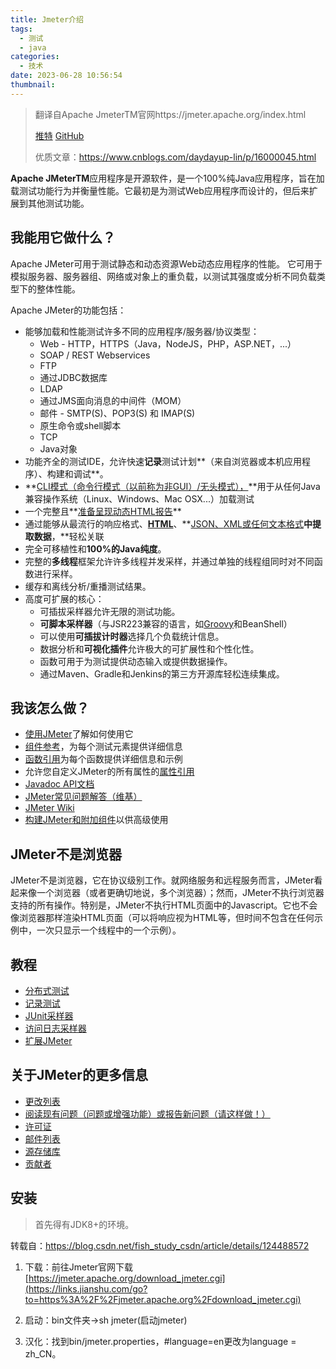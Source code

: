 ```yaml
---
title: Jmeter介绍
tags:
  - 测试
  - java
categories:
  - 技术
date: 2023-06-28 10:56:54
thumbnail:
---
```

> 翻译自Apache JmeterTM官网https://jmeter.apache.org/index.html
>
> [推特](https://twitter.com/ApacheJMeter) [GitHub](https://github.com/apache/jmeter)
> 
> 优质文章：https://www.cnblogs.com/daydayup-lin/p/16000045.html

**Apache JMeterTM**应用程序是开源软件，是一个100%纯Java应用程序，旨在加载测试功能行为并衡量性能。它最初是为测试Web应用程序而设计的，但后来扩展到其他测试功能。

## 我能用它做什么？

Apache JMeter可用于测试静态和动态资源Web动态应用程序的性能。
它可用于模拟服务器、服务器组、网络或对象上的重负载，以测试其强度或分析不同负载类型下的整体性能。

Apache JMeter的功能包括：

- 能够加载和性能测试许多不同的应用程序/服务器/协议类型：
    - Web - HTTP，HTTPS（Java，NodeJS，PHP，ASP.NET，...）
    - SOAP / REST Webservices
    - FTP
    - 通过JDBC数据库
    - LDAP
    - 通过JMS面向消息的中间件（MOM）
    - 邮件 - SMTP(S)、POP3(S) 和 IMAP(S)
    - 原生命令或shell脚本
    - TCP
    - Java对象
- 功能齐全的测试IDE，允许快速**记录**测试计划**（来自浏览器或本机应用程序）、构建和调试**。
- **[CLI模式（命令行模式（以前称为非GUI）/无头模式），](https://jmeter.apache.org/usermanual/get-started.html#non_gui)**用于从任何Java兼容操作系统（Linux、Windows、Mac OSX...）加载测试
- 一个完整且**[准备呈现动态HTML报告](https://jmeter.apache.org/usermanual/generating-dashboard.html)**
- 通过能够从最流行的响应格式、**[HTML](https://jmeter.apache.org/usermanual/component_reference.html#CSS/JQuery_Extractor)**、**[JSON、](https://jmeter.apache.org/usermanual/component_reference.html#JSON_Extractor)[XML](https://jmeter.apache.org/usermanual/component_reference.html#XPath_Extractor)[或任何文本格式](https://jmeter.apache.org/usermanual/component_reference.html#Regular_Expression_Extractor)**中提取数据**，**轻松关联
- 完全可移植性和**100%的Java纯度**。
- 完整的**多线程**框架允许许多线程并发采样，并通过单独的线程组同时对不同函数进行采样。
- 缓存和离线分析/重播测试结果。
- 高度可扩展的核心：
    - 可插拔采样器允许无限的测试功能。
    - **可脚本采样器**（与JSR223兼容的语言，如[Groovy](http://groovy-lang.org/)和BeanShell）
    - 可以使用**可插拔计时器**选择几个负载统计信息。
    - 数据分析和**可视化插件**允许极大的可扩展性和个性化性。
    - 函数可用于为测试提供动态输入或提供数据操作。
    - 通过Maven、Gradle和Jenkins的第三方开源库轻松连续集成。

## 我该怎么做？

- [使用JMeter](https://jmeter.apache.org/usermanual/index.html)了解如何使用它
- [组件参考](https://jmeter.apache.org/usermanual/component_reference.html)，为每个测试元素提供详细信息
- [函数引用](https://jmeter.apache.org/usermanual/functions.html)为每个函数提供详细信息和示例
- 允许您自定义JMeter的所有属性的[属性引用](https://jmeter.apache.org/usermanual/properties_reference.html)
- [Javadoc API文档](https://jmeter.apache.org/api/index.html)
- [JMeter常见问题解答（维基）](https://cwiki.apache.org/confluence/display/JMETER/JMeterFAQ)
- [JMeter Wiki](https://cwiki.apache.org/confluence/display/JMETER/Home)
- [构建JMeter和附加组件](https://jmeter.apache.org/building.html)以供高级使用

## JMeter不是浏览器

JMeter不是浏览器，它在协议级别工作。就网络服务和远程服务而言，JMeter看起来像一个浏览器（或者更确切地说，多个浏览器）；然而，JMeter不执行浏览器支持的所有操作。特别是，JMeter不执行HTML页面中的Javascript。它也不会像浏览器那样渲染HTML页面（可以将响应视为HTML等，但时间不包含在任何示例中，一次只显示一个线程中的一个示例）。

## 教程

- [分布式测试](https://jmeter.apache.org/usermanual/jmeter_distributed_testing_step_by_step.html)
- [记录测试](https://jmeter.apache.org/usermanual/jmeter_proxy_step_by_step.html)
- [JUnit采样器](https://jmeter.apache.org/usermanual/junitsampler_tutorial.html)
- [访问日志采样器](https://jmeter.apache.org/usermanual/jmeter_accesslog_sampler_step_by_step.html)
- [扩展JMeter](https://jmeter.apache.org/usermanual/jmeter_tutorial.html)

## 关于JMeter的更多信息

- [更改列表](https://jmeter.apache.org/changes.html)
- [阅读现有问题（问题或增强功能）或报告新问题（请这样做！）](https://jmeter.apache.org/issues.html)
- [许可证](https://www.apache.org/licenses/)
- [邮件列表](https://jmeter.apache.org/mail.html)
- [源存储库](https://jmeter.apache.org/svnindex.html)
- [贡献者](https://cwiki.apache.org/confluence/display/JMETER/JMeterCommitters)

## 安装

> 首先得有JDK8+的环境。

转载自：https://blog.csdn.net/fish_study_csdn/article/details/124488572

1. 下载：前往Jmeter官网下载[https://jmeter.apache.org/download_jmeter.cgi](https://links.jianshu.com/go?to=https%3A%2F%2Fjmeter.apache.org%2Fdownload_jmeter.cgi)

2. 启动：bin文件夹->sh jmeter(启动jmeter)
3. 汉化：找到bin/jmeter.properties，#language=en更改为language = zh_CN。
